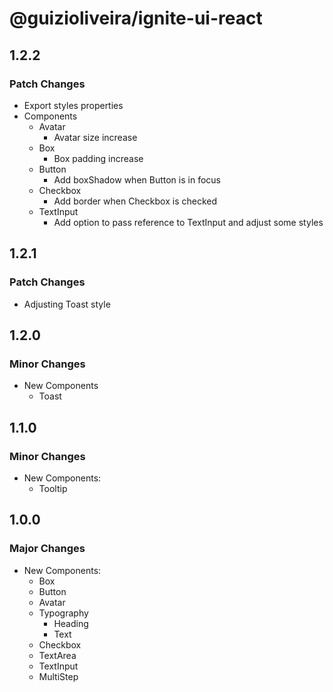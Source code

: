 # @guizioliveira/ignite-ui-react

## 1.2.2

### Patch Changes

- Export styles properties
- Components
  - Avatar
    - Avatar size increase
  - Box
    - Box padding increase
  - Button
    - Add boxShadow when Button is in focus
  - Checkbox
    - Add border when Checkbox is checked
  - TextInput
    - Add option to pass reference to TextInput and adjust some styles

## 1.2.1

### Patch Changes

- Adjusting Toast style

## 1.2.0

### Minor Changes

- New Components
  - Toast

## 1.1.0

### Minor Changes

- New Components:
  - Tooltip

## 1.0.0

### Major Changes

- New Components:
  - Box
  - Button
  - Avatar
  - Typography
    - Heading
    - Text
  - Checkbox
  - TextArea
  - TextInput
  - MultiStep
